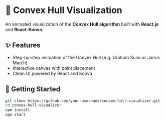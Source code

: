# 🧭 Convex Hull Visualization

An animated visualization of the **Convex Hull algorithm** built with **React.js** and **React-Konva**.

## ✨ Features

- Step-by-step animation of the Convex Hull (e.g. Graham Scan or Jarvis March)  
- Interactive canvas with point placement  
- Clean UI powered by React and Konva  

## 🚀 Getting Started

```bash
git clone https://github.com/your-username/convex-hull-visualizer.git
cd convex-hull-visualizer
npm install
npm start
